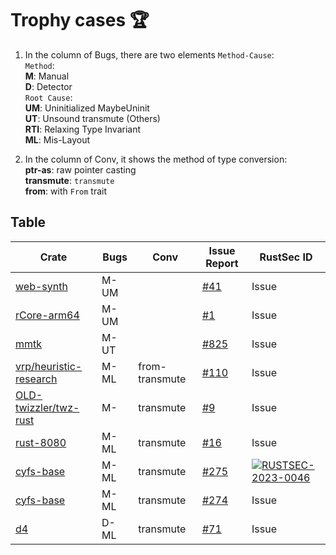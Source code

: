 # Trophy cases 🏆


1. In the column of Bugs, there are two elements `Method-Cause`:  
`Method`:  
**M**: Manual  
**D**: Detector  
`Root Cause`:  
**UM**: Uninitialized MaybeUninit  
**UT**: Unsound transmute (Others)  
**RTI**: Relaxing Type Invariant  
**ML**: Mis-Layout

2. In the column of Conv, it shows the method of type conversion:  
**ptr-as**: raw pointer casting  
**transmute**: `transmute`  
**from**: with `From` trait


## Table
| Crate | Bugs | Conv | Issue Report | RustSec ID |
| ----- | ---- | -------- | ------------ | ---------- |
| [web-synth](https://github.com/Ameobea/web-synth) | M-UM | | [#41](https://github.com/Ameobea/web-synth/issues/41) | Issue |
| [rCore-arm64](https://github.com/rcore-os/rCore-Tutorial-v3-arm64) | M-UM | | [#1](https://github.com/rcore-os/rCore-Tutorial-v3-arm64/issues/1) | Issue |
| [mmtk](https://crates.io/crates/mmtk) | M-UT | | [#825](https://github.com/mmtk/mmtk-core/issues/825) | Issue |
| [vrp/heuristic-research](https://crates.io/crates/vrp-cli) | M-ML | from-transmute | [#110](https://github.com/reinterpretcat/vrp/issues/110) | Issue |
| [OLD-twizzler/twz-rust](https://github.com/twizzler-operating-system/OLD-twizzler) | M- | transmute | [#9](https://github.com/twizzler-operating-system/OLD-twizzler/issues/9) | Issue |
| [rust-8080](https://github.com/irevoire/rust-8080) | M-ML | transmute | [#16](https://github.com/irevoire/rust-8080/issues/16) | Issue |
| [cyfs-base](https://crates.io/crates/cyfs-base) | M-ML | transmute | [#275](https://github.com/buckyos/CYFS/issues/275) | [![RUSTSEC-2023-0046](https://img.shields.io/badge/RUSTSEC-2023--0046-blue?style=flat-square)](https://rustsec.org/advisories/RUSTSEC-2023-0046.html) |
| [cyfs-base](https://crates.io/crates/cyfs-base) | M-ML | transmute | [#274](https://github.com/buckyos/CYFS/issues/274) | Issue |
| [d4](https://crates.io/crates/d4) | D-ML | transmute | [#71](https://github.com/38/d4-format/issues/71) | Issue |
